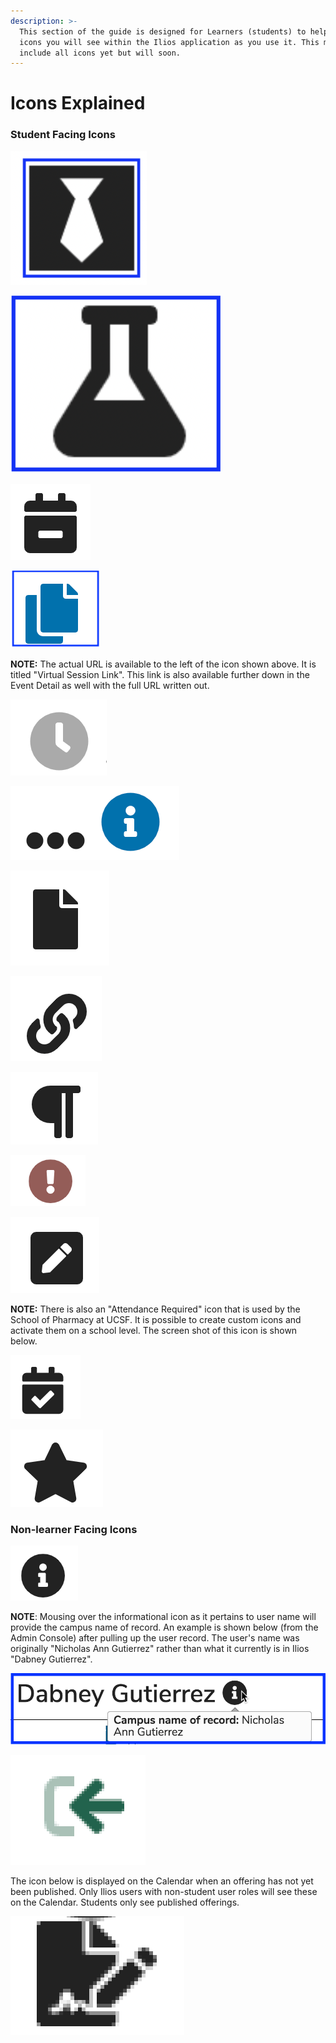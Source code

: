 ```yaml
---
description: >-
  This section of the guide is designed for Learners (students) to help explain
  icons you will see within the Ilios application as you use it. This may not
  include all icons yet but will soon.
---
```


# Icons Explained

### Student Facing Icons

![Special Attire Required](../images/spec_attire_req.png)

![Special Equipment Required](../images/spec_equip_needed.png)

![Supplemental Curriculum](../images/icon3.png)

![Copy Virtual Meeting Link to Clipboard](../images/copy_to_clipboard.png)

**NOTE:** The actual URL is available to the left of the icon shown above. It is titled "Virtual Session Link". This link is also available further down in the Event Detail as well with the full URL written out.

![Learning Material - Not Available Yet](../images/not_avail_yet.png)

![More Information - click to see](../images/more_info.png)

![Learning Material - file](../images/lm_file.png)

![Learning Material - link](../images/lm_link.png)

![Learning Material - citation](../images/lm_citation.png)

![Learning Event - recently updated](../images/recently_updated.png)

![Instructional Notes - for students to see](../images/inst_notes.png)

**NOTE:** There is also an "Attendance Required" icon that is used by the School of Pharmacy at UCSF. It is possible to create custom icons and activate them on a school level. The screen shot of this icon is shown below.

![Attendance Required](../images/att_req.png)

![Learning Material - required (won't appear if optional)](../images/lm_reqd.png)

### Non-learner Facing Icons

![Campus Name of Record - if different from Ilios user name, this icon appears.](../images/campus_name.png)

**NOTE**: Mousing over the informational icon as it pertains to user name will provide the campus name of record. An example is shown below (from the Admin Console) after pulling up the user record. The user's name was originally "Nicholas Ann Gutierrez" rather than what it currently is in Ilios "Dabney Gutierrez".

![](../images/campus_name_2.png)

![Pre-work attached (Session can't be deleted when this is the case)](../images/pre_work_icon.png)

The icon below is displayed on the Calendar when an offering has not yet been published. Only Ilios users with non-student user roles will see these on the Calendar. Students only see published offerings.

![Unpublished Offering on Calendar](../images/unpublished.png)
